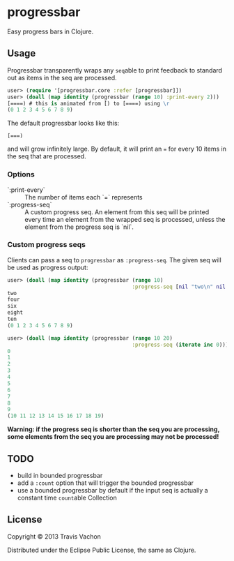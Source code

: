 # progressbar

Easy progress bars in Clojure.

## Usage

Progressbar transparently wraps any `seq`able to print feedback to
standard out as items in the seq are processed.

```clojure
user> (require '[progressbar.core :refer [progressbar]])
user> (doall (map identity (progressbar (range 10) :print-every 2)))
[====) # this is animated from [) to [====) using \r
(0 1 2 3 4 5 6 7 8 9)
```

The default progressbar looks like this:

```
[===)
```

and will grow infinitely large. By default, it will print an `=` for
every 10 items in the seq that are processed.

### Options

<dl>
<dt>`:print-every`</dt>
<dd>The number of items each `=` represents</dd>
<dt>`:progress-seq`</dt>
<dd>A custom progress seq. An element from this seq will be printed every time an element from the wrapped seq is processed, unless the element from the progress seq is `nil`.</dd>
</dl>

### Custom progress seqs

Clients can pass a seq to `progressbar` as `:progress-seq`. The given
seq will be used as progress output:

```clojure
user> (doall (map identity (progressbar (range 10)
                                        :progress-seq [nil "two\n" nil "four\n" nil "six\n" nil "eight\n" nil "ten\n"])))
two
four
six
eight
ten
(0 1 2 3 4 5 6 7 8 9)
```

```clojure
user> (doall (map identity (progressbar (range 10 20)
                                        :progress-seq (iterate inc 0))))
0
1
2
3
4
5
6
7
8
9
(10 11 12 13 14 15 16 17 18 19)
```

**Warning: if the progress seq is shorter than the seq you are processing, some elements from the seq you are processing may not be processed!**

## TODO

- build in bounded progressbar
- add a `:count` option that will trigger the bounded progressbar
- use a bounded progressbar by default if the input seq is actually a constant time
  `count`able Collection

## License

Copyright © 2013 Travis Vachon

Distributed under the Eclipse Public License, the same as Clojure.
